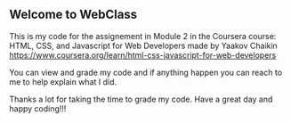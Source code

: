 ## Welcome to WebClass

This is my code for the assignement in Module 2 in the Coursera course: HTML, CSS, and Javascript for Web Developers made by Yaakov Chaikin https://www.coursera.org/learn/html-css-javascript-for-web-developers

You can view and grade my code and if anything happen you can reach to me to help explain what I did.

Thanks a lot for taking the time to grade my code. Have a great day and happy coding!!!
